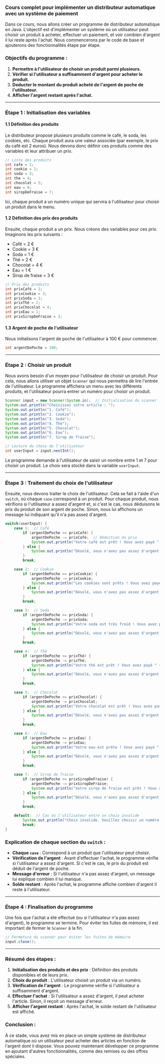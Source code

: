 ### Cours complet pour implémenter un distributeur automatique avec un système de paiement

Dans ce cours, nous allons créer un programme de distributeur automatique en Java. L'objectif est d'implémenter un système où un utilisateur peut choisir un produit à acheter, effectuer un paiement, et voir combien d'argent il lui reste après l'achat. Nous commencerons par le code de base et ajouterons des fonctionnalités étape par étape.

### Objectifs du programme :
1. **Permettre à l'utilisateur de choisir un produit parmi plusieurs.**
2. **Vérifier si l'utilisateur a suffisamment d'argent pour acheter le produit.**
3. **Deducter le montant du produit acheté de l'argent de poche de l'utilisateur.**
4. **Afficher l'argent restant après l'achat.**

---

### Étape 1 : Initialisation des variables

#### 1.1 Définition des produits

Le distributeur propose plusieurs produits comme le café, le soda, les cookies, etc. Chaque produit aura une valeur associée (par exemple, le prix du café est 2 euros). Nous devons donc définir ces produits comme des variables et leur attribuer un prix.

```java
// Liste des produits
int cafe = 1;
int cookie = 2;
int soda = 3;
int the = 4;
int chocolat = 5;
int eau = 6;
int siropDeFraise = 7;
```

Ici, chaque produit a un numéro unique qui servira à l'utilisateur pour choisir un produit dans le menu.

#### 1.2 Définition des prix des produits

Ensuite, chaque produit a un prix. Nous créons des variables pour ces prix. Imaginons les prix suivants :

- Café = 2 €
- Cookie = 3 €
- Soda = 1 €
- Thé = 2 €
- Chocolat = 4 €
- Eau = 1 €
- Sirop de fraise = 3 €

```java
// Prix des produits
int prixCafé = 2;
int prixCookie = 3;
int prixSoda = 1;
int prixThé = 2;
int prixChocolat = 4;
int prixEau = 1;
int prixSiropDeFraise = 3;
```

#### 1.3 Argent de poche de l'utilisateur

Nous initialisons l'argent de poche de l'utilisateur à 100 € pour commencer.

```java
int argentDePoche = 100;
```

---

### Étape 2 : Choisir un produit

Nous avons besoin d'un moyen pour l'utilisateur de choisir un produit. Pour cela, nous allons utiliser un objet `Scanner` qui nous permettra de lire l'entrée de l'utilisateur. Le programme affichera un menu avec les différents produits, et l'utilisateur pourra entrer un numéro pour choisir un produit.

```java
Scanner input = new Scanner(System.in);  // Initialisation du scanner
System.out.println("Choisissez votre article : ");
System.out.println("1. Café");
System.out.println("2. Cookie");
System.out.println("3. Soda");
System.out.println("4. Thé");
System.out.println("5. Chocolat");
System.out.println("6. Eau");
System.out.println("7. Sirop de fraise");

// Lecture du choix de l'utilisateur
int userInput = input.nextInt();
```

Le programme demande à l'utilisateur de saisir un nombre entre 1 et 7 pour choisir un produit. Le choix sera stocké dans la variable `userInput`.

---

### Étape 3 : Traitement du choix de l'utilisateur

Ensuite, nous devons traiter le choix de l'utilisateur. Cela se fait à l'aide d'un `switch`, où chaque `case` correspond à un produit. Pour chaque produit, nous vérifions si l'utilisateur a assez d'argent et, si c'est le cas, nous déduisons le prix du produit de son argent de poche. Sinon, nous lui affichons un message lui indiquant qu'il n'a pas assez d'argent.

```java
switch(userInput) {
    case 1:  // Café
        if (argentDePoche >= prixCafé) {
            argentDePoche -= prixCafé;  // Déduction du prix
            System.out.println("Votre café est prêt ! Vous avez payé " + prixCafé + "€. Il vous reste " + argentDePoche + "€.");
        } else {
            System.out.println("Désolé, vous n'avez pas assez d'argent pour un café. Il vous manque " + (prixCafé - argentDePoche) + "€.");
        }
        break;

    case 2:  // Cookie
        if (argentDePoche >= prixCookie) {
            argentDePoche -= prixCookie;
            System.out.println("Les cookies sont prêts ! Vous avez payé " + prixCookie + "€. Il vous reste " + argentDePoche + "€.");
        } else {
            System.out.println("Désolé, vous n'avez pas assez d'argent pour des cookies. Il vous manque " + (prixCookie - argentDePoche) + "€.");
        }
        break;

    case 3:  // Soda
        if (argentDePoche >= prixSoda) {
            argentDePoche -= prixSoda;
            System.out.println("Votre soda est très froid ! Vous avez payé " + prixSoda + "€. Il vous reste " + argentDePoche + "€.");
        } else {
            System.out.println("Désolé, vous n'avez pas assez d'argent pour un soda. Il vous manque " + (prixSoda - argentDePoche) + "€.");
        }
        break;

    case 4:  // Thé
        if (argentDePoche >= prixThé) {
            argentDePoche -= prixThé;
            System.out.println("Votre thé est prêt ! Vous avez payé " + prixThé + "€. Il vous reste " + argentDePoche + "€.");
        } else {
            System.out.println("Désolé, vous n'avez pas assez d'argent pour un thé. Il vous manque " + (prixThé - argentDePoche) + "€.");
        }
        break;

    case 5:  // Chocolat
        if (argentDePoche >= prixChocolat) {
            argentDePoche -= prixChocolat;
            System.out.println("Votre chocolat est prêt ! Vous avez payé " + prixChocolat + "€. Il vous reste " + argentDePoche + "€.");
        } else {
            System.out.println("Désolé, vous n'avez pas assez d'argent pour du chocolat. Il vous manque " + (prixChocolat - argentDePoche) + "€.");
        }
        break;

    case 6:  // Eau
        if (argentDePoche >= prixEau) {
            argentDePoche -= prixEau;
            System.out.println("Votre eau est prête ! Vous avez payé " + prixEau + "€. Il vous reste " + argentDePoche + "€.");
        } else {
            System.out.println("Désolé, vous n'avez pas assez d'argent pour de l'eau. Il vous manque " + (prixEau - argentDePoche) + "€.");
        }
        break;

    case 7:  // Sirop de fraise
        if (argentDePoche >= prixSiropDeFraise) {
            argentDePoche -= prixSiropDeFraise;
            System.out.println("Votre sirop de fraise est prêt ! Vous avez payé " + prixSiropDeFraise + "€. Il vous reste " + argentDePoche + "€.");
        } else {
            System.out.println("Désolé, vous n'avez pas assez d'argent pour du sirop de fraise. Il vous manque " + (prixSiropDeFraise - argentDePoche) + "€.");
        }
        break;

    default:  // Cas où l'utilisateur entre un choix invalide
        System.out.println("Choix invalide. Veuillez choisir un numéro entre 1 et 7.");
        break;
}
```

### Explication de chaque section du `switch` :
- **Chaque `case`** : Correspond à un produit que l'utilisateur peut choisir.
- **Vérification de l'argent** : Avant d'effectuer l'achat, le programme vérifie si l'utilisateur a assez d'argent. Si c'est le cas, le prix du produit est déduit de l'argent de poche.
- **Message d'erreur** : Si l'utilisateur n'a pas assez d'argent, un message lui explique combien il lui manque.
- **Solde restant** : Après l'achat, le programme affiche combien d'argent il reste à l'utilisateur.

---

### Étape 4 : Finalisation du programme

Une fois que l'achat a été effectué (ou si l'utilisateur n'a pas assez d'argent), le programme se termine. Pour éviter les fuites de mémoire, il est important de fermer le `Scanner` à la fin.

```java
// Fermeture du scanner pour éviter les fuites de mémoire
input.close();
```

---

### Résumé des étapes :

1. **Initialisation des produits et des prix** : Définition des produits disponibles et de leurs prix.
2. **Choix du produit** : L'utilisateur choisit un produit via un numéro.
3. **Vérification de l'argent** : Le programme vérifie si l'utilisateur a suffisamment d'argent.
4. **Effectuer l'achat** : Si l'utilisateur a assez d'argent, il peut acheter l'article. Sinon, il reçoit un message d'erreur.
5. **Afficher l'argent restant** : Après l'achat, le solde restant de l'utilisateur est affiché.

### Conclusion :

À ce stade, vous avez mis en place un simple système de distributeur automatique où un utilisateur peut acheter des articles en fonction de l'argent dont il dispose. Vous pouvez maintenant développer ce programme en ajoutant d'autres fonctionnalités, comme des remises ou des offres spéciales.
